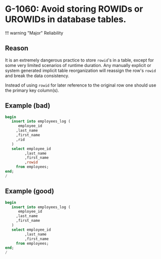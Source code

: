 # G-1060: Avoid storing ROWIDs or UROWIDs in database tables.

!!! warning "Major"
    Reliability

## Reason

It is an extremely dangerous practice to store `rowid`'s in a table, except for some very limited scenarios of runtime duration. Any manually explicit or system generated implicit table reorganization will reassign the row's `rowid` and break the data consistency.

Instead of using `rowid` for later reference to the original row one should use the primary key column(s).

## Example (bad)

``` sql
begin
   insert into employees_log (
      employee_id
     ,last_name
     ,first_name
     ,rid
   )
   select employee_id
         ,last_name
         ,first_name
         ,rowid
     from employees;
end;
/
```

## Example (good)

``` sql
begin
   insert into employees_log (
      employee_id
     ,last_name
     ,first_name
   )
   select employee_id
         ,last_name
         ,first_name
     from employees;
end;
/
```